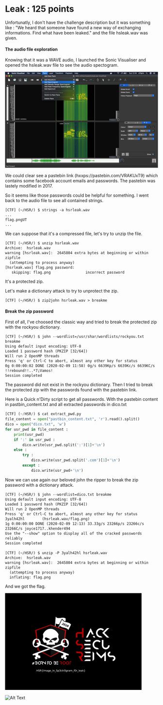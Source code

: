 # Leak : 125 points

Unfortunatly, I don't have the challenge description but it was something like : 
"We heard that someone have found a new way of exchanging informations. Find what have been leaked."
and the file hsleak.wav was given.

#### The audio file exploration

Knowing that it was a WAVE audio, I launched the Sonic Visualiser and opened the hsleak.wav file to see the audio spectogram.

![Image](./Images/hsrleak_spectogram.png)

We could clear see a pastebin link (hxxps://pastebin.com/VRAKUxT9) which contains some facebook account emails and passwords.
The pastebin was lastely modified in 2017.<br/> 

So it seems like those passwords could be helpful for something. I went back to the audio file to see all contained strings.

```shell
[CTF] (~/HSR/) $ strings -a hsrleak.wav
...
flag.pngUT
...
```
We can suppose that it's a compressed file, let's try to unzip the file.

```shell
[CTF] (~/HSR/) $ unzip hsrleak.wav 
Archive:  hsrleak.wav
warning [hsrleak.wav]:  2645804 extra bytes at beginning or within zipfile
  (attempting to process anyway)
[hsrleak.wav] flag.png password: 
   skipping: flag.png                incorrect password
```

It's a protected zip.

Let's make a dictionary attack to try to unprotect the zip.


```shell
[CTF] (~/HSR/) $ zip2john hsrleak.wav > breakme
```

#### Break the zip password

First of all, I've choosed the classic way and tried to break the protected zip with the rockyou dictionary.

```shell
[CTF] (~/HSR/) $ john --wordlist=/usr/shar/wordlists/rockyou.txt breakme
Using default input encoding: UTF-8
Loaded 1 password hash (PKZIP [32/64])
Will run 2 OpenMP threads
Press 'q' or Ctrl-C to abort, almost any other key for status
0g 0:00:00:02 DONE (2020-02-09 11:58) 0g/s 6639Kp/s 6639Kc/s 6639KC/s !!rebound!!..*7¡Vamos!
Session completed
```

The password did not exist in the rockyou dictionary. Then I tried to break the protected zip with the passwords found with the pastebin link. <br/>

Here is a Quick n'Dirty script to get all passwords. With the pastebin content in pastbin_content.txt and all extracted passwords in dico.txt

```python
[CTF] (~/HSR/) $ cat extract_pwd.py 
file_content = open("pastbin_content.txt", 'r').read().split()
dico = open("dico.txt", 'w')
for usr_pwd in file_content :
    print(usr_pwd)
    if ':' in usr_pwd :
        dico.write(usr_pwd.split(':')[1]+'\n')
    else :
        try :
            dico.write(usr_pwd.split('.com')[1]+'\n')
        except :
            dico.write(usr_pwd+'\n')
```

Now we can use again our beloved john the ripper to break the zip password with a dictionary attack.

```shell
[CTF] (~/HSR/) $ john --wordlist=dico.txt breakme
Using default input encoding: UTF-8
Loaded 1 password hash (PKZIP [32/64])
Will run 2 OpenMP threads
Press 'q' or Ctrl-C to abort, almost any other key for status
3yalh42hl        (hsrleak.wav/flag.png)
1g 0:00:00:00 DONE (2020-02-09 12:13) 33.33g/s 23266p/s 23266c/s 23266C/s joyce1717..khender494
Use the "--show" option to display all of the cracked passwords reliably
Session completed

[CTF] (~/HSR/) $ unzip -P 3yalh42hl hsrleak.wav 
Archive:  hsrleak.wav
warning [hsrleak.wav]:  2645804 extra bytes at beginning or within zipfile
  (attempting to process anyway)
  inflating: flag.png 
```

And we got the flag.

<img src="./Images/flag.png" width="450" >

<br>

![Alt Text](https://regmedia.co.uk/2014/09/11/fgvfvfbvfgvgv.gif?x=648&y=348&crop=1)

<br/>
